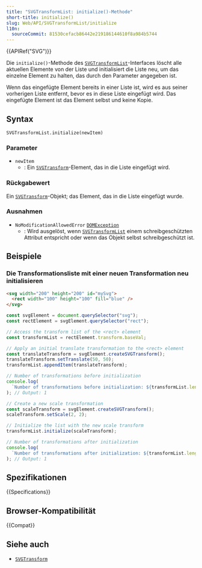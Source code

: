 ```yaml
---
title: "SVGTransformList: initialize()-Methode"
short-title: initialize()
slug: Web/API/SVGTransformList/initialize
l10n:
  sourceCommit: 81530cefacb86442e219186144610f8a984b5744
---
```


{{APIRef("SVG")}}

Die `initialize()`-Methode des [`SVGTransformList`](/de/docs/Web/API/SVGTransformList)-Interfaces löscht alle aktuellen Elemente von der Liste und initialisiert die Liste neu, um das einzelne Element zu halten, das durch den Parameter angegeben ist.

Wenn das eingefügte Element bereits in einer Liste ist, wird es aus seiner vorherigen Liste entfernt, bevor es in diese Liste eingefügt wird. Das eingefügte Element ist das Element selbst und keine Kopie.

## Syntax

```js-nolint
SVGTransformList.initialize(newItem)
```

### Parameter

- `newItem`
  - : Ein [`SVGTransform`](/de/docs/Web/API/SVGTransform)-Element, das in die Liste eingefügt wird.

### Rückgabewert

Ein [`SVGTransform`](/de/docs/Web/API/SVGTransform)-Objekt; das Element, das in die Liste eingefügt wurde.

### Ausnahmen

- `NoModificationAllowedError` [`DOMException`](/de/docs/Web/API/DOMException)
  - : Wird ausgelöst, wenn [`SVGTransformList`](/de/docs/Web/API/SVGTransformList) einem schreibgeschützten Attribut entspricht oder wenn das Objekt selbst schreibgeschützt ist.

## Beispiele

### Die Transformationsliste mit einer neuen Transformation neu initialisieren

```html
<svg width="200" height="200" id="mySvg">
  <rect width="100" height="100" fill="blue" />
</svg>
```

```js
const svgElement = document.querySelector("svg");
const rectElement = svgElement.querySelector("rect");

// Access the transform list of the <rect> element
const transformList = rectElement.transform.baseVal;

// Apply an initial translate transformation to the <rect> element
const translateTransform = svgElement.createSVGTransform();
translateTransform.setTranslate(50, 50);
transformList.appendItem(translateTransform);

// Number of transformations before initialization
console.log(
  `Number of transformations before initialization: ${transformList.length}`,
); // Output: 1

// Create a new scale transformation
const scaleTransform = svgElement.createSVGTransform();
scaleTransform.setScale(2, 2);

// Initialize the list with the new scale transform
transformList.initialize(scaleTransform);

// Number of transformations after initialization
console.log(
  `Number of transformations after initialization: ${transformList.length}`,
); // Output: 1
```

## Spezifikationen

{{Specifications}}

## Browser-Kompatibilität

{{Compat}}

## Siehe auch

- [`SVGTransform`](/de/docs/Web/API/SVGTransform)
